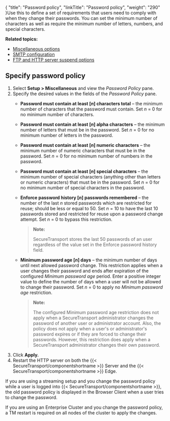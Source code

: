 {
    "title": "Password policy",
    "linkTitle": "Password policy",
    "weight": "290"
}Use this to define a set of requirements that users need to comply with when they change their passwords. You can set the minimum number of characters as well as require the minimum number of letters, numbers, and special characters.

**Related topics:**

-   [Miscellaneous options](../t_st_miscellaneousoptions)
-   [SMTP configuration](../t_st_smtpconfiguration)
-   [FTP and HTTP server suspend options](../t_st_ftphttpservershutdownoptions)

## Specify password policy

1.  Select **Setup > Miscellaneous** and view the *Password Policy* pane.
2.  Specify the desired values in the fields of the *Password Policy* pane.
    -   **Password must contain at least \[*n*\] characters total** – the minimum number of characters that the password must contain. Set *n* = 0 for no minimum number of characters.

    -   **Password must contain at least \[*n*\] alpha characters** – the minimum number of letters that must be in the password. Set *n* = 0 for no minimum number of letters in the password.

    -   **Password must contain at least \[*n*\] numeric characters** – the minimum number of numeric characters that must be in the password. Set *n* = 0 for no minimum number of numbers in the password.

    -   **Password must contain at least \[*n*\] special characters** – the minimum number of special characters (anything other than letters or numeric characters) that must be in the password. Set *n* = 0 for no minimum number of special characters in the password.

    -   **Enforce password history \[*n*\] passwords remembered** – the number of the last *n* stored passwords which are restricted for reuse; should be less or equal to 50. Set *n* = 10 to have the last 10 passwords stored and restricted for reuse upon a password change attempt. Set *n* = 0 to bypass this restriction.  

        > **Note:**
        >
        > SecureTransport stores the last 50 passwords of an user regardless of the value set in the Enforce password history field.

    -   **Minimum password age \[*n*\] days** – the minimum number of days until next allowed password change. This restriction applies when a user changes their password and ends after expiration of the configured *Minimum password age* period. Enter a positive integer value to define the number of days when a user will not be allowed to change their password. Set *n* = 0 to apply no *Minimum password age* restriction.  

        > **Note:**
        >
        > The configured Minimum password age restriction does not apply when a SecureTransport administrator changes the password of another user or administrator account. Also, the policy does not apply when a user's or administrator's password expires or if they are forced to change their passwords. However, this restriction does apply when a SecureTransport administrator changes their own password.
3.  Click **Apply.**
4.  Restart the HTTP server on both the {{< SecureTransport/componentshortname >}} Server and the {{< SecureTransport/componentshortname >}} Edge.

If you are using a streaming setup and you change the password policy while a user is logged into {{< SecureTransport/componentshortname  >}}, the old password policy is displayed in the Browser Client when a user tries to change the password.

If you are using an Enterprise Cluster and you change the password policy, a TM restart is required on all nodes of the cluster to apply the changes.

 
